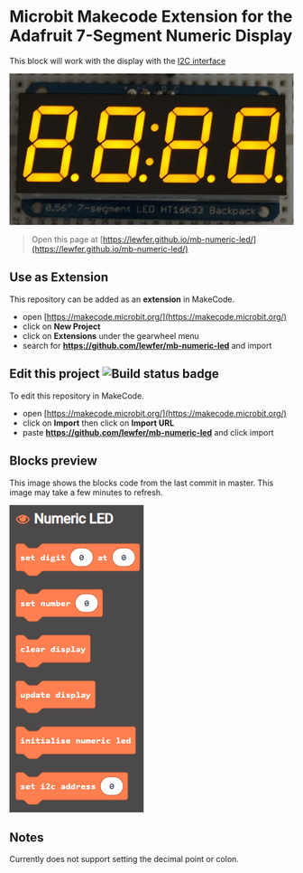 # Microbit Makecode Extension for the Adafruit 7-Segment Numeric Display
This block will work with the display with the [I2C interface](https://www.adafruit.com/product/879)

![Numeric Display](numeric.png)

> Open this page at [https://lewfer.github.io/mb-numeric-led/](https://lewfer.github.io/mb-numeric-led/)

## Use as Extension

This repository can be added as an **extension** in MakeCode.

* open [https://makecode.microbit.org/](https://makecode.microbit.org/)
* click on **New Project**
* click on **Extensions** under the gearwheel menu
* search for **https://github.com/lewfer/mb-numeric-led** and import

## Edit this project ![Build status badge](https://github.com/lewfer/mb-numeric-display/workflows/MakeCode/badge.svg)

To edit this repository in MakeCode.

* open [https://makecode.microbit.org/](https://makecode.microbit.org/)
* click on **Import** then click on **Import URL**
* paste **https://github.com/lewfer/mb-numeric-led** and click import

## Blocks preview

This image shows the blocks code from the last commit in master.
This image may take a few minutes to refresh.

![A rendered view of the blocks](numeric-blocks.png)

## Notes
Currently does not support setting the decimal point or colon.